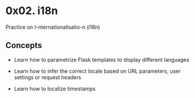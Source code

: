 # 0x02. i18n

Practice on I-nternationalisatio-n  (i18n)

## Concepts

- Learn how to parametrize Flask templates to display different languages

- Learn how to infer the correct locale based on URL parameters, user settings or request headers

- Learn how to localize timestamps